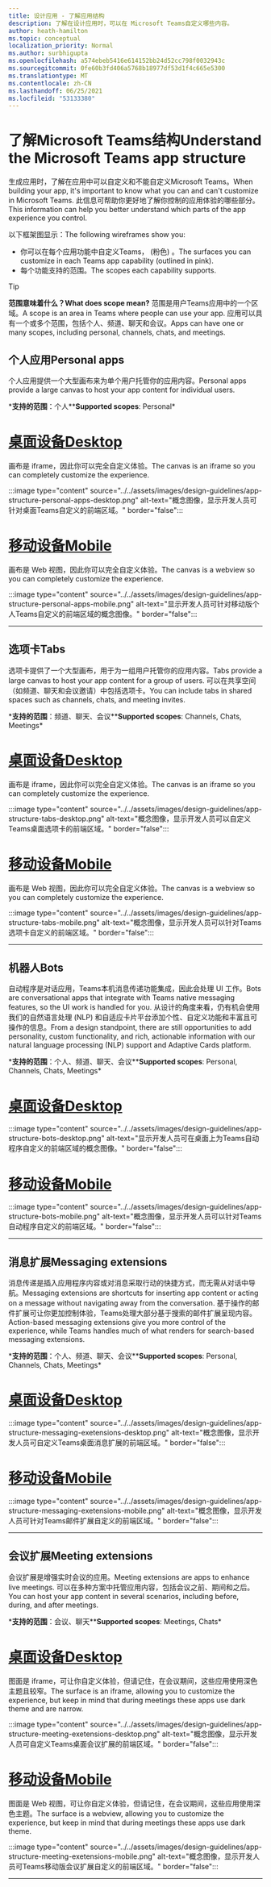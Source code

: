 ```yaml
---
title: 设计应用 - 了解应用结构
description: 了解在设计应用时，可以在 Microsoft Teams自定义哪些内容。
author: heath-hamilton
ms.topic: conceptual
localization_priority: Normal
ms.author: surbhigupta
ms.openlocfilehash: a574ebeb5416e614152bb24d52cc798f0032943c
ms.sourcegitcommit: 0fe60b3fd406a5768b18977df53d1f4c665e5300
ms.translationtype: MT
ms.contentlocale: zh-CN
ms.lasthandoff: 06/25/2021
ms.locfileid: "53133380"
---
```

# <a name="understand-the-microsoft-teams-app-structure"></a><span data-ttu-id="14937-103">了解Microsoft Teams结构</span><span class="sxs-lookup"><span data-stu-id="14937-103">Understand the Microsoft Teams app structure</span></span>

<span data-ttu-id="14937-104">生成应用时，了解在应用中可以自定义和不能自定义Microsoft Teams。</span><span class="sxs-lookup"><span data-stu-id="14937-104">When building your app, it's important to know what you can and can't customize in Microsoft Teams.</span></span> <span data-ttu-id="14937-105">此信息可帮助你更好地了解你控制的应用体验的哪些部分。</span><span class="sxs-lookup"><span data-stu-id="14937-105">This information can help you better understand which parts of the app experience you control.</span></span>

<span data-ttu-id="14937-106">以下框架图显示：</span><span class="sxs-lookup"><span data-stu-id="14937-106">The following wireframes show you:</span></span>

* <span data-ttu-id="14937-107">你可以在每个应用功能中自定义Teams， (粉色) 。</span><span class="sxs-lookup"><span data-stu-id="14937-107">The surfaces you can customize in each Teams app capability (outlined in pink).</span></span>
* <span data-ttu-id="14937-108">每个功能支持的范围。</span><span class="sxs-lookup"><span data-stu-id="14937-108">The scopes each capability supports.</span></span>

> [!TIP]
> <span data-ttu-id="14937-109">**范围意味着什么？**</span><span class="sxs-lookup"><span data-stu-id="14937-109">**What does scope mean?**</span></span> <span data-ttu-id="14937-110">范围是用户Teams应用中的一个区域。</span><span class="sxs-lookup"><span data-stu-id="14937-110">A scope is an area in Teams where people can use your app.</span></span> <span data-ttu-id="14937-111">应用可以具有一个或多个范围，包括个人、频道、聊天和会议。</span><span class="sxs-lookup"><span data-stu-id="14937-111">Apps can have one or many scopes, including personal, channels, chats, and meetings.</span></span>

## <a name="personal-apps"></a><span data-ttu-id="14937-112">个人应用</span><span class="sxs-lookup"><span data-stu-id="14937-112">Personal apps</span></span>

<span data-ttu-id="14937-113">个人应用提供一个大型画布来为单个用户托管你的应用内容。</span><span class="sxs-lookup"><span data-stu-id="14937-113">Personal apps provide a large canvas to host your app content for individual users.</span></span>

<span data-ttu-id="14937-114">\***支持的范围**：个人\*</span><span class="sxs-lookup"><span data-stu-id="14937-114">\***Supported scopes**: Personal\*</span></span>

# <a name="desktop"></a>[<span data-ttu-id="14937-115">桌面设备</span><span class="sxs-lookup"><span data-stu-id="14937-115">Desktop</span></span>](#tab/desktop)

<span data-ttu-id="14937-116">画布是 iframe，因此你可以完全自定义体验。</span><span class="sxs-lookup"><span data-stu-id="14937-116">The canvas is an iframe so you can completely customize the experience.</span></span>

:::image type="content" source="../../assets/images/design-guidelines/app-structure-personal-apps-desktop.png" alt-text="概念图像，显示开发人员可针对桌面Teams自定义的前端区域。" border="false":::

# <a name="mobile"></a>[<span data-ttu-id="14937-118">移动设备</span><span class="sxs-lookup"><span data-stu-id="14937-118">Mobile</span></span>](#tab/mobile)

<span data-ttu-id="14937-119">画布是 Web 视图，因此你可以完全自定义体验。</span><span class="sxs-lookup"><span data-stu-id="14937-119">The canvas is a webview so you can completely customize the experience.</span></span>

:::image type="content" source="../../assets/images/design-guidelines/app-structure-personal-apps-mobile.png" alt-text="显示开发人员可针对移动版个人Teams自定义的前端区域的概念图像。" border="false":::

---

## <a name="tabs"></a><span data-ttu-id="14937-121">选项卡</span><span class="sxs-lookup"><span data-stu-id="14937-121">Tabs</span></span>

<span data-ttu-id="14937-122">选项卡提供了一个大型画布，用于为一组用户托管你的应用内容。</span><span class="sxs-lookup"><span data-stu-id="14937-122">Tabs provide a large canvas to host your app content for a group of users.</span></span> <span data-ttu-id="14937-123">可以在共享空间（如频道、聊天和会议邀请）中包括选项卡。</span><span class="sxs-lookup"><span data-stu-id="14937-123">You can include tabs in shared spaces such as channels, chats, and meeting invites.</span></span>

<span data-ttu-id="14937-124">\***支持的范围**：频道、聊天、会议\*</span><span class="sxs-lookup"><span data-stu-id="14937-124">\***Supported scopes**: Channels, Chats, Meetings\*</span></span>

# <a name="desktop"></a>[<span data-ttu-id="14937-125">桌面设备</span><span class="sxs-lookup"><span data-stu-id="14937-125">Desktop</span></span>](#tab/desktop)

<span data-ttu-id="14937-126">画布是 iframe，因此你可以完全自定义体验。</span><span class="sxs-lookup"><span data-stu-id="14937-126">The canvas is an iframe so you can completely customize the experience.</span></span>

:::image type="content" source="../../assets/images/design-guidelines/app-structure-tabs-desktop.png" alt-text="概念图像，显示开发人员可以自定义Teams桌面选项卡的前端区域。" border="false":::

# <a name="mobile"></a>[<span data-ttu-id="14937-128">移动设备</span><span class="sxs-lookup"><span data-stu-id="14937-128">Mobile</span></span>](#tab/mobile)

<span data-ttu-id="14937-129">画布是 Web 视图，因此你可以完全自定义体验。</span><span class="sxs-lookup"><span data-stu-id="14937-129">The canvas is a webview so you can completely customize the experience.</span></span>

:::image type="content" source="../../assets/images/design-guidelines/app-structure-tabs-mobile.png" alt-text="概念图像，显示开发人员可以针对Teams选项卡自定义的前端区域。" border="false":::

---

## <a name="bots"></a><span data-ttu-id="14937-131">机器人</span><span class="sxs-lookup"><span data-stu-id="14937-131">Bots</span></span>

<span data-ttu-id="14937-132">自动程序是对话应用，Teams本机消息传递功能集成，因此会处理 UI 工作。</span><span class="sxs-lookup"><span data-stu-id="14937-132">Bots are conversational apps that integrate with Teams native messaging features, so the UI work is handled for you.</span></span> <span data-ttu-id="14937-133">从设计的角度来看，仍有机会使用我们的自然语言处理 (NLP) 和自适应卡片平台添加个性、自定义功能和丰富且可操作的信息。</span><span class="sxs-lookup"><span data-stu-id="14937-133">From a design standpoint, there are still opportunities to add personality, custom functionality, and rich, actionable information with our natural language processing (NLP) support and Adaptive Cards platform.</span></span>

<span data-ttu-id="14937-134">\***支持的范围**：个人、频道、聊天、会议\*</span><span class="sxs-lookup"><span data-stu-id="14937-134">\***Supported scopes**: Personal, Channels, Chats, Meetings\*</span></span>

# <a name="desktop"></a>[<span data-ttu-id="14937-135">桌面设备</span><span class="sxs-lookup"><span data-stu-id="14937-135">Desktop</span></span>](#tab/desktop)

:::image type="content" source="../../assets/images/design-guidelines/app-structure-bots-desktop.png" alt-text="显示开发人员可在桌面上为Teams自动程序自定义的前端区域的概念图像。" border="false":::

# <a name="mobile"></a>[<span data-ttu-id="14937-137">移动设备</span><span class="sxs-lookup"><span data-stu-id="14937-137">Mobile</span></span>](#tab/mobile)

:::image type="content" source="../../assets/images/design-guidelines/app-structure-bots-mobile.png" alt-text="概念图像，显示开发人员可以针对Teams自动程序自定义的前端区域。" border="false":::

---

## <a name="messaging-extensions"></a><span data-ttu-id="14937-139">消息扩展</span><span class="sxs-lookup"><span data-stu-id="14937-139">Messaging extensions</span></span>

<span data-ttu-id="14937-140">消息传递是插入应用程序内容或对消息采取行动的快捷方式，而无需从对话中导航。</span><span class="sxs-lookup"><span data-stu-id="14937-140">Messaging extensions are shortcuts for inserting app content or acting on a message without navigating away from the conversation.</span></span> <span data-ttu-id="14937-141">基于操作的邮件扩展可让你更加控制体验，Teams处理大部分基于搜索的邮件扩展呈现内容。</span><span class="sxs-lookup"><span data-stu-id="14937-141">Action-based messaging extensions give you more control of the experience, while Teams handles much of what renders for search-based messaging extensions.</span></span>

<span data-ttu-id="14937-142">\***支持的范围**：个人、频道、聊天、会议\*</span><span class="sxs-lookup"><span data-stu-id="14937-142">\***Supported scopes**: Personal, Channels, Chats, Meetings\*</span></span>

# <a name="desktop"></a>[<span data-ttu-id="14937-143">桌面设备</span><span class="sxs-lookup"><span data-stu-id="14937-143">Desktop</span></span>](#tab/desktop)

:::image type="content" source="../../assets/images/design-guidelines/app-structure-messaging-exetensions-desktop.png" alt-text="概念图像，显示开发人员可自定义Teams桌面消息扩展的前端区域。" border="false":::

# <a name="mobile"></a>[<span data-ttu-id="14937-145">移动设备</span><span class="sxs-lookup"><span data-stu-id="14937-145">Mobile</span></span>](#tab/mobile)

:::image type="content" source="../../assets/images/design-guidelines/app-structure-messaging-exetensions-mobile.png" alt-text="概念图像，显示开发人员可针对Teams邮件扩展自定义的前端区域。" border="false":::

---

## <a name="meeting-extensions"></a><span data-ttu-id="14937-147">会议扩展</span><span class="sxs-lookup"><span data-stu-id="14937-147">Meeting extensions</span></span>

<span data-ttu-id="14937-148">会议扩展是增强实时会议的应用。</span><span class="sxs-lookup"><span data-stu-id="14937-148">Meeting extensions are apps to enhance live meetings.</span></span> <span data-ttu-id="14937-149">可以在多种方案中托管应用内容，包括会议之前、期间和之后。</span><span class="sxs-lookup"><span data-stu-id="14937-149">You can host your app content in several scenarios, including before, during, and after meetings.</span></span>

<span data-ttu-id="14937-150">\***支持的范围**：会议、聊天\*</span><span class="sxs-lookup"><span data-stu-id="14937-150">\***Supported scopes**: Meetings, Chats\*</span></span>

# <a name="desktop"></a>[<span data-ttu-id="14937-151">桌面设备</span><span class="sxs-lookup"><span data-stu-id="14937-151">Desktop</span></span>](#tab/desktop)

<span data-ttu-id="14937-152">图面是 iframe，可让你自定义体验，但请记住，在会议期间，这些应用使用深色主题且较窄。</span><span class="sxs-lookup"><span data-stu-id="14937-152">The surface is an iframe, allowing you to customize the experience, but keep in mind that during meetings these apps use dark theme and are narrow.</span></span>

:::image type="content" source="../../assets/images/design-guidelines/app-structure-meeting-exetensions-desktop.png" alt-text="概念图像，显示开发人员可自定义Teams桌面会议扩展的前端区域。" border="false":::

# <a name="mobile"></a>[<span data-ttu-id="14937-154">移动设备</span><span class="sxs-lookup"><span data-stu-id="14937-154">Mobile</span></span>](#tab/mobile)

<span data-ttu-id="14937-155">图面是 Web 视图，可让你自定义体验，但请记住，在会议期间，这些应用使用深色主题。</span><span class="sxs-lookup"><span data-stu-id="14937-155">The surface is a webview, allowing you to customize the experience, but keep in mind that during meetings these apps use dark theme.</span></span>

:::image type="content" source="../../assets/images/design-guidelines/app-structure-meeting-exetensions-mobile.png" alt-text="概念图像，显示开发人员可Teams移动版会议扩展自定义的前端区域。" border="false":::

---

